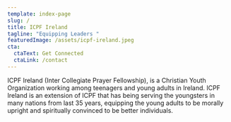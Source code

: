 ```yaml
---
template: index-page
slug: /
title: ICPF Ireland
tagline: "Equipping Leaders "
featuredImage: /assets/icpf-ireland.jpeg
cta:
  ctaText: Get Connected
  ctaLink: /contact
---
```



ICPF Ireland (Inter Collegiate Prayer Fellowship), is a Christian Youth Organization working among teenagers and young adults in Ireland. ICPF Ireland is an extension of ICPF that has being serving the youngsters in many nations from last 35 years, equipping the young adults to be morally upright and spiritually convinced to be better individuals.